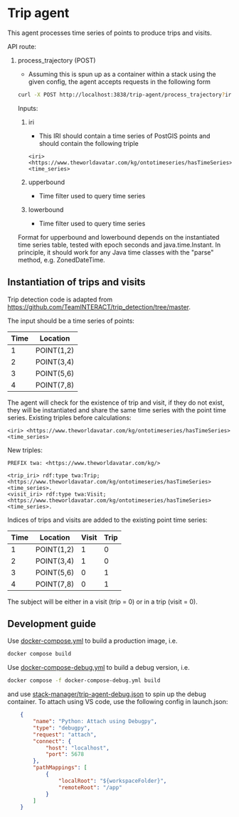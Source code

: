 # Trip agent

This agent processes time series of points to produce trips and visits.

API route:

1) process_trajectory (POST)
   - Assuming this is spun up as a container within a stack using the given config, the agent accepts requests in the following form

    ```bash
    curl -X POST http://localhost:3838/trip-agent/process_trajectory?iri=http://abc&lowerbound=123&upperbound=123
    ```

    Inputs:
    1) iri
       - This IRI should contain a time series of PostGIS points and should contain the following triple

        ```sparql
        <iri> <https://www.theworldavatar.com/kg/ontotimeseries/hasTimeSeries> <time_series>
        ```

    2) upperbound
       - Time filter used to query time series

    3) lowerbound
       - Time filter used to query time series  

    Format for upperbound and lowerbound depends on the instantiated time series table, tested with epoch seconds and java.time.Instant. In principle, it should work for any Java time classes with the "parse" method, e.g. ZonedDateTime.

## Instantiation of trips and visits

Trip detection code is adapted from <https://github.com/TeamINTERACT/trip_detection/tree/master>.

The input should be a time series of points:

Time | Location
-- | --
1 | POINT(1,2)
2 | POINT(3,4)
3 | POINT(5,6)
4 | POINT(7,8)

The agent will check for the existence of trip and visit, if they do not exist, they will be instantiated and share the same time series with the point time series. Existing triples before calculations:

```sparql
<iri> <https://www.theworldavatar.com/kg/ontotimeseries/hasTimeSeries> <time_series>
```

New triples:

```sparql
PREFIX twa: <https://www.theworldavatar.com/kg/>

<trip_iri> rdf:type twa:Trip; <https://www.theworldavatar.com/kg/ontotimeseries/hasTimeSeries> <time_series>.
<visit_iri> rdf:type twa:Visit; <https://www.theworldavatar.com/kg/ontotimeseries/hasTimeSeries> <time_series>.
```

Indices of trips and visits are added to the existing point time series:

Time | Location | Visit | Trip
-- | -- | -- | --
1 | POINT(1,2) | 1| 0
2 | POINT(3,4) | 1| 0
3 | POINT(5,6) | 0| 1
4 | POINT(7,8) | 0| 1

The subject will be either in a visit (trip = 0) or in a trip (visit = 0).

## Development guide

Use [docker-compose.yml](docker-compose.yml) to build a production image, i.e.

```bash
docker compose build
```

Use [docker-compose-debug.yml](docker-compose-debug.yml) to build a debug version, i.e.

```bash
docker compose -f docker-compose-debug.yml build
```

and use [stack-manager/trip-agent-debug.json](stack-manager/trip-agent-debug.json) to spin up the debug container. To attach using VS code, use the following config in launch.json:

```json
    {
        "name": "Python: Attach using Debugpy",
        "type": "debugpy",
        "request": "attach",
        "connect": {
            "host": "localhost",
            "port": 5678
        },
        "pathMappings": [
            {
                "localRoot": "${workspaceFolder}",
                "remoteRoot": "/app"
            }
        ]
    }
```
